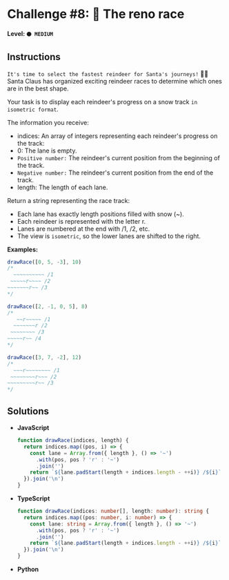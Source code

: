 # Challenge #8: 🦌 The reno race

#### Level: `🟠 MEDIUM`

## Instructions

`It's time to select the fastest reindeer for Santa's journeys!` 🦌🎄
Santa Claus has organized exciting reindeer races to determine which ones are in the best shape.

Your task is to display each reindeer's progress on a snow track `in isometric format`.

The information you receive:

- indices: An array of integers representing each reindeer's progress on the track:
- 0: The lane is empty.
- `Positive number:` The reindeer's current position from the beginning of the track.
- `Negative number:` The reindeer's current position from the end of the track.
- length: The length of each lane.

Return a string representing the race track:

- Each lane has exactly length positions filled with snow (~).
- Each reindeer is represented with the letter r.
- Lanes are numbered at the end with /1, /2, etc.
- The view is `isometric`, so the lower lanes are shifted to the right.

**Examples:**

```js
drawRace([0, 5, -3], 10)
/*
  ~~~~~~~~~~ /1
 ~~~~~r~~~~ /2
~~~~~~~r~~ /3
*/

drawRace([2, -1, 0, 5], 8)
/*
   ~~r~~~~~ /1
  ~~~~~~~r /2
 ~~~~~~~~ /3
~~~~~r~~ /4
*/

drawRace([3, 7, -2], 12)
/*
  ~~~r~~~~~~~~ /1
 ~~~~~~~~r~~~ /2
~~~~~~~~~r~~ /3
*/
```

## Solutions

- **JavaScript**

  ```js
  function drawRace(indices, length) {
    return indices.map((pos, i) => {
      const lane = Array.from({ length }, () => '~')
        .with(pos, pos ? 'r' : '~')
        .join('')
      return `${lane.padStart(length + indices.length - ++i)} /${i}`
    }).join('\n')
  }
  ```

- **TypeScript**

  ```ts
  function drawRace(indices: number[], length: number): string {
    return indices.map((pos: number, i: number) => {
      const lane: string = Array.from({ length }, () => '~')
        .with(pos, pos ? 'r' : '~')
        .join('')
      return `${lane.padStart(length + indices.length - ++i)} /${i}`
    }).join('\n')
  }
  ```

- **Python**

  ```py

  ```